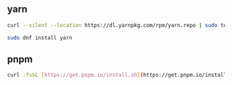 ## yarn
```sh
curl --silent --location https://dl.yarnpkg.com/rpm/yarn.repo | sudo tee /etc/yum.repos.d/yarn.repo
```

```sh
sudo dnf install yarn
```

## pnpm
```sh
curl -fsSL [https://get.pnpm.io/install.sh](https://get.pnpm.io/install.sh) | sh -
```

